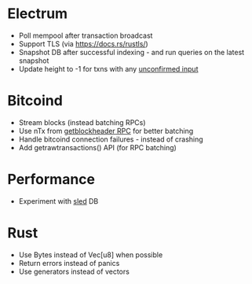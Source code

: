 # Electrum

* Poll mempool after transaction broadcast
* Support TLS (via https://docs.rs/rustls/)
* Snapshot DB after successful indexing - and run queries on the latest snapshot
* Update height to -1 for txns with any [unconfirmed input](https://electrumx.readthedocs.io/en/latest/protocol-basics.html#status)

# Bitcoind

* Stream blocks (instead batching RPCs)
* Use nTx from [getblockheader RPC](https://github.com/bitcoin/bitcoin/pull/13451) for better batching
* Handle bitcoind connection failures - instead of crashing
* Add getrawtransactions() API (for RPC batching)

# Performance

* Experiment with [sled](https://github.com/spacejam/sled) DB

# Rust

* Use Bytes instead of Vec[u8] when possible
* Return errors instead of panics
* Use generators instead of vectors
